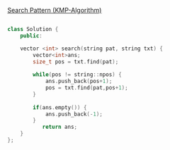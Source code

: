 
[Search Pattern (KMP-Algorithm)](https://www.geeksforgeeks.org/problems/search-pattern0205/1)

```cpp

class Solution {
    public:

    vector <int> search(string pat, string txt) {
        vector<int>ans;
        size_t pos = txt.find(pat);
        
        while(pos != string::npos) {
            ans.push_back(pos+1);
            pos = txt.find(pat,pos+1);
        }
        
        if(ans.empty()) {
            ans.push_back(-1);
        }
           return ans;
    }
};

```
